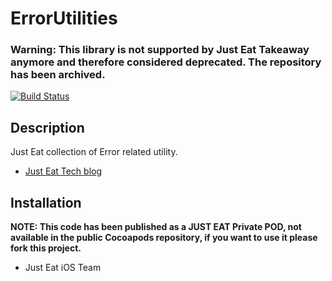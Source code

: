 # ErrorUtilities

### Warning: This library is not supported by Just Eat Takeaway anymore and therefore considered deprecated. The repository has been archived.

[![Build Status](https://travis-ci.org/justeat/iOS.ErrorUtilities.svg?branch=master)](https://travis-ci.org/justeat/iOS.ErrorUtilities)

## Description

Just Eat collection of Error related utility.

- [Just Eat Tech blog](https://tech.just-eat.com/2018/01/26/effective-ios-error-management/)

## Installation

**NOTE: This code has been published as a JUST EAT Private POD, not available in the public Cocoapods repository, if you want to use it please fork this project.**

- Just Eat iOS Team
